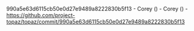 990a5e63d6115cb50e0d27e9489a8222830b5f13 - Corey () - Corey () - https://github.com/project-topaz/topaz/commit/990a5e63d6115cb50e0d27e9489a8222830b5f13
